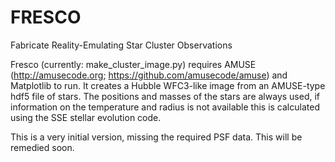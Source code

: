 # FRESCO
Fabricate Reality-Emulating Star Cluster Observations

Fresco (currently: make_cluster_image.py) requires AMUSE (http://amusecode.org; https://github.com/amusecode/amuse) and Matplotlib to run. It creates a Hubble WFC3-like image from an AMUSE-type hdf5 file of stars. The positions and masses of the stars are always used, if information on the temperature and radius is not available this is calculated using the SSE stellar evolution code.

This is a very initial version, missing the required PSF data. This will be remedied soon.
